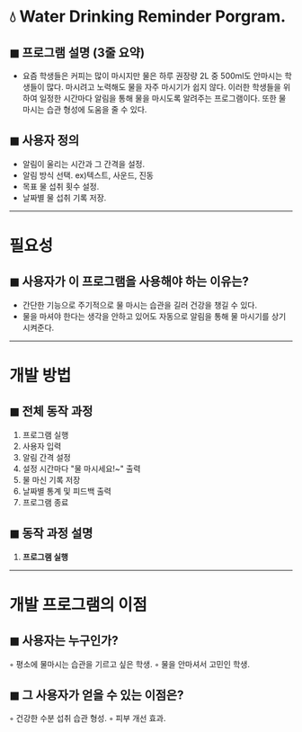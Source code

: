 # 💧 Water Drinking Reminder Porgram.

## ◼︎ 프로그램 설명 (3줄 요약)
- 요즘 학생들은 커피는 많이 마시지만 물은 하루 권장량 2L 중 500ml도 안마시는 학생들이 많다. 마시려고 노력해도 물을 자주 마시기가 쉽지 않다. 이러한 학생들을 위하여 일정한 시간마다 알림을 통해 물을 마시도록 알려주는 프로그램이다. 또한 물마시는 습관 형성에 도움을 줄 수 있다.
## ◼︎ 사용자 정의
- 알림이 울리는 시간과 그 간격을 설정.
- 알림 방식 선택. ex)텍스트, 사운드, 진동
- 목표 물 섭취 횟수 설정.
- 날짜별 물 섭취 기록 저장.

---

# 필요성

## ◼︎ 사용자가 이 프로그램을 사용해야 하는 이유는?
- 간단한 기능으로 주기적으로 물 마시는 습관을 길러 건강을 챙길 수 있다.
- 물을 마셔야 한다는 생각을 안하고 있어도 자동으로 알림을 통해 물 마시기를 상기시켜준다.

---

# 개발 방법
## ◼︎ 전체 동작 과정
1. 프로그램 실행
2. 사용자 입력
3. 알림 간격 설정
4. 설정 시간마다 "물 마시세요!~" 출력
5. 물 마신 기록 저장
6. 날짜별 통계 및 피드백 출력
7. 프로그램 종료

## ◼︎ 동작 과정 설명
1. **프로그램 실행**  
 
---

# 개발 프로그램의 이점
## ◼︎ 사용자는 누구인가?
◦ 평소에 물마시는 습관을 기르고 싶은 학생.
◦ 물을 안마셔서 고민인 학생.
## ◼︎ 그 사용자가 얻을 수 있는 이점은?
◦ 건강한 수분 섭취 습관 형성.
◦ 피부 개선 효과.


